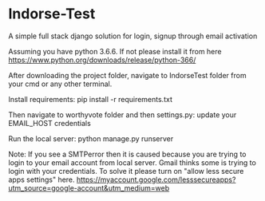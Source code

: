 # Indorse-Test

A simple full stack django solution for login, signup through email activation

Assuming you have python 3.6.6. If not please install it from here https://www.python.org/downloads/release/python-366/

After downloading the project folder, navigate to IndorseTest folder from your cmd or any other terminal.

Install requirements: pip install -r requirements.txt

Then navigate to worthyvote folder and then settings.py: update your EMAIL_HOST credentials

Run the local server: python manage.py runserver

Note: If you see a SMTPerror then it is caused because you are trying to login to your email account from local server.
Gmail thinks some is trying to login with your credentials. To solve it please turn on "allow less secure apps settings" here.
https://myaccount.google.com/lesssecureapps?utm_source=google-account&utm_medium=web
